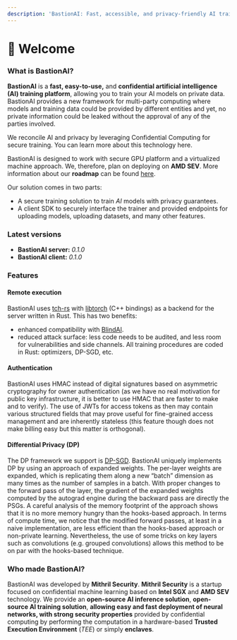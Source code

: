 ```yaml
---
description: 'BastionAI: Fast, accessible, and privacy-friendly AI training 🚀🔒'
---
```


# 👋 Welcome

### What is **BastionAI?**&#x20;

**BastionAI** is a **fast, easy-to-use,** and **confidential artificial intelligence (AI) training platform**, allowing you to train your AI models on private data. BastionAI provides a new framework for multi-party computing where models and training data could be provided by different entities and yet, no private information could be leaked without the approval of any of the parties involved.

We reconcile AI and privacy by leveraging Confidential Computing for secure training. You can learn more about this technology here.

BastionAI is designed to work with secure GPU platform and a virtualized machine approach. We, therefore, plan on deploying on **AMD SEV**. More information about our **roadmap** can be found [here](https://github.com/mithril-security/bastionai/projects/1).

Our solution comes in two parts:

* A secure training solution to train _AI_ models with privacy guarantees.
* A client SDK to securely interface the trainer and provided endpoints for uploading models, uploading datasets, and many other features.

### Latest versions

* **BastionAI server:** _0.1.0_
* **BastionAI client:** _0.1.0_

### Features
#### Remote execution
BastionAI uses [tch-rs](https://github.com/LaurentMazare/tch-rs) with [libtorch](https://github.com/pytorch/pytorch/tree/master/torch/csrc) (C++ bindings) as a backend for the server written in Rust. This has two benefits:
- enhanced compatibility with [BlindAI](https://github.com/mithril-security/blindai).
- reduced attack surface: less code needs to be audited, and less room for vulnerabilities and side channels. All training procedures are coded in Rust: optimizers, DP-SGD, etc.

#### Authentication
BastionAI uses HMAC instead of digital signatures based on asymmetric cryptography for owner authentication (as we have no real motivation for public key infrastructure, it is better to use HMAC that are faster to make and to verify). The use of JWTs for access tokens as then may contain various structured fields that may prove useful for fine-grained access management and are inherently stateless (this feature though does not make billing easy but this matter is orthogonal).

#### Differential Privacy (DP)
The DP framework we support is [DP-SGD](https://arxiv.org/pdf/1607.00133.pdf). BastionAI uniquely implements DP by using an approach of expanded weights.
The per-layer weights are expanded, which is replicating them along a new “batch” dimension as many times as the number of samples in a batch. With proper changes to the forward pass of the layer, the gradient of the expanded weights computed by the autograd engine during the backward pass are directly the PSGs. A careful analysis of the memory footprint of the approach shows that it is no more memory hungry than the hooks-based approach. In terms of compute time, we notice that the modified forward passes, at least in a naive implementation, are less efficient than the hooks-based approach or non-private learning. Nevertheless, the use of some tricks on key layers such as convolutions (e.g. grouped convolutions) allows this method to be on par with the hooks-based technique.

### Who made BastionAI?&#x20;

BastionAI was developed by **Mithril Security**. **Mithril Security** is a startup focused on confidential machine learning based on **Intel SGX** and **AMD SEV** technology. We provide an **open-source AI inference solution**, **open-source AI training solution**, **allowing easy and fast deployment of neural networks, with strong security properties** provided by confidential computing by performing the computation in a hardware-based **Trusted Execution Environment** (_TEE_) or simply **enclaves**.




